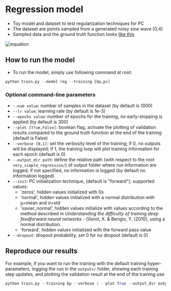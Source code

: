 # Regression model
- Toy model and dataset to test regularization techniques for PC
- The dataset are points sampled from a generated noisy sine wave [0,4]
- Sampled data and the ground truth function looks [like this](https://github.com/andreakiro/bio-transformers/blob/11-refactor-repo-structure/out/images/reg/20221117111430.png)

![equation](https://latex.codecogs.com/svg.image?%5Cinline%20%5Csmall%20g(x)%20=%20f(x)%20&plus;%20%5Cepsilon%20=%20%5Csin(1&plus;x%5E2)%20&plus;%20%5Cmathcal%7BN%7D%20(0,%201)) 

## How to run the model

- To run the model, simply use following command at root:

```python
python train.py --model reg --training [bp,pc]
```

### Optional command-line parameters
- `--num value`: number of samples in the dataset (by default is 1000)
- `--lr value`: learning rate (by default is 1e-3)
- `--epochs value`: number of epochs for the training, no early-stopping is applied (by default is 300)
- `--plot [True,False]`: boolean flag, activate the plotting of validation results compared to the ground truth function at the end of the training (default is False)
- `--verbose [0,1]`: set the verbosity level of the training; if 0, no outputs will be displayed; if 1, the training loop will plot training information for each epoch (default is 0)
- `--output_dir path`: define the relative path (with respect to the root `very_simple_regression/`) of output folder where run information are logged; if not specified, no information is logged (by default no information logged)
- `--init`: PC initialization technique, (default is "forward"); supported values:
    - 'zeros', hidden values initialized with 0s
    - 'normal', hidden values initialized with a normal distribution with μ=mean and σ=std
    - 'xavier_normal', hidden values initialize with values according to the method described in 
      *Understanding the difficulty of training deep feedforward neural networks* - Glorot, X. & Bengio, Y. 
      (2010), using a normal distribution. 
    - 'forward', hidden values initialized with the forward pass value
- `--dropout`: dropout probability, set 0 for no dropout (default is 0)


## Reproduce our results
For example, if you want to run the training with the default training hyper-parameters, logging the run in the `outputs/` folder, showing each training step updates, and plotting the validation result at the end of the training use
```python
python train.py --training bp --verbose 1 --plot True --output_dir outputs/
```
